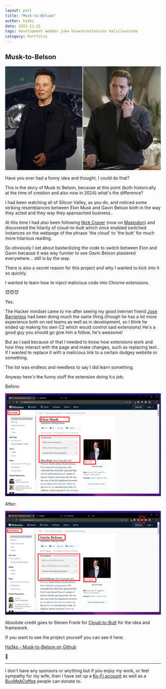 ```yaml
---
layout: post
title: "Musk-to-Belson"
author: ha3ks
date: 2022-11-21
tags: development webdev joke browserextension maliciouscode
category: Portfolio
---
```


## Musk-to-Belson

[![1](https://raw.githubusercontent.com/ha3ks/Musk-to-Belson/refs/heads/main/musk-belson.jpg)](https://raw.githubusercontent.com/ha3ks/Musk-to-Belson/refs/heads/main/musk-belson.jpg)

Have you ever had a funny idea and thought, I could do that?

This is the story of Musk to Belson, because at this point (both historically at the time of creation and also now in 2024) what's the difference?

I had been watching all of Silicon Valley, as you do, and noticed some striking resemblances between Elon Musk and Gavin Belson both in the way they acted and they way they approached business..

At this time I had also been following [Nick Craver](https://x.com/Nick_Craver) (now on [Mastodon](https://infosec.exchange/@Nick_Craver)) and discovered the hilarity of cloud-to-butt which once enabled switched instances on the webpage of the phrase 'the cloud' to 'the butt' for much more hilarious reading.

So obviously I set about bastardizing the code to switch between Elon and Gavin because it was way funnier to see Gavin Belson plastered everywhere... still is by the way.

There is also a secret reason for this project and why I wanted to kick into it so quickly.

I wanted to learn how to inject malicious code into Chrome extensions.

😈😈😈

Yes.

The Hacker mindset came to me after seeing my good internet friend [Jose Barrientos](https://x.com/el_mar1achi) had been doing much the same thing (though he has a lot more experience both on red teams as well as in development, so I think he ended up making his own C2 which would control said extensions) He's a good guy you should go give him a follow, he's awesome!

But as I said because of that I needed to know how extensions work and how they interact with the page and make changes, such as replacing text.. if I wanted to replace it with a malicious link to a certain dodgey website or something.

The list was endless and needless to say I did learn something.

Anyway here's the funny stuff the extension doing it;s job;

Before:

[![Before](https://raw.githubusercontent.com/ha3ks/Musk-to-Belson/refs/heads/main/Screenshots/Elon.png)](https://raw.githubusercontent.com/ha3ks/Musk-to-Belson/refs/heads/main/Screenshots/Elon.png)

After:

[![After](https://raw.githubusercontent.com/ha3ks/Musk-to-Belson/refs/heads/main/Screenshots/Gavin.png)](https://raw.githubusercontent.com/ha3ks/Musk-to-Belson/refs/heads/main/Screenshots/Gavin.png)

Absolute credit goes to Steven Frank for [Cloud-to-Butt](https://github.com/panicsteve/cloud-to-butt) for the idea and framework.


If you want to see the project yourself you can see it here:

[Ha3ks - Musk-to-Belson on Github](https://github.com/ha3ks/Musk-to-Belson)


🤙

-------

I don't have any sponsors or anything but if you enjoy my work, or feel sympathy for my wife, then I have set up a [Ko-Fi account](https://ko-fi.com/ha3ks) as well as a [BuyMeACoffee](https://www.buymeacoffee.com/ha3ks) people can donate to.